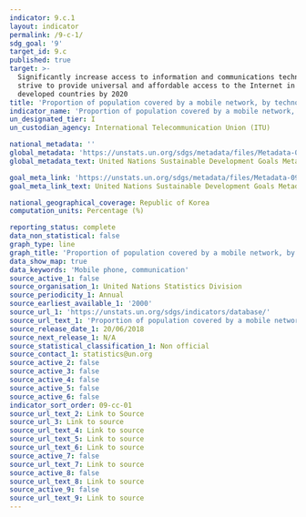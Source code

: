 ```yaml
---
indicator: 9.c.1
layout: indicator
permalink: /9-c-1/
sdg_goal: '9'
target_id: 9.c
published: true
target: >-
  Significantly increase access to information and communications technology and
  strive to provide universal and affordable access to the Internet in least
  developed countries by 2020
title: 'Proportion of population covered by a mobile network, by technology'
indicator_name: 'Proportion of population covered by a mobile network, by technology'
un_designated_tier: I
un_custodian_agency: International Telecommunication Union (ITU)

national_metadata: ''
global_metadata: 'https://unstats.un.org/sdgs/metadata/files/Metadata-09-0C-01.pdf'
global_metadata_text: United Nations Sustainable Development Goals Metadata (PDF 214 KB)

goal_meta_link: 'https://unstats.un.org/sdgs/metadata/files/Metadata-09-0C-01.pdf'
goal_meta_link_text: United Nations Sustainable Development Goals Metadata (PDF 214 KB)

national_geographical_coverage: Republic of Korea
computation_units: Percentage (%)

reporting_status: complete
data_non_statistical: false
graph_type: line
graph_title: 'Proportion of population covered by a mobile network, by technology'
data_show_map: true
data_keywords: 'Mobile phone, communication'
source_active_1: false
source_organisation_1: United Nations Statistics Division
source_periodicity_1: Annual
source_earliest_available_1: '2000'
source_url_1: 'https://unstats.un.org/sdgs/indicators/database/'
source_url_text_1: 'Proportion of population covered by a mobile network, by technology'
source_release_date_1: 20/06/2018
source_next_release_1: N/A
source_statistical_classification_1: Non official
source_contact_1: statistics@un.org
source_active_2: false
source_active_3: false
source_active_4: false
source_active_5: false
source_active_6: false
indicator_sort_order: 09-cc-01
source_url_text_2: Link to Source
source_url_3: Link to source
source_url_text_4: Link to source
source_url_text_5: Link to source
source_url_text_6: Link to source
source_active_7: false
source_url_text_7: Link to source
source_active_8: false
source_url_text_8: Link to source
source_active_9: false
source_url_text_9: Link to source
---
```


